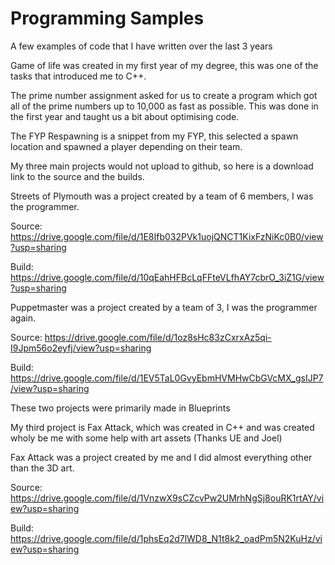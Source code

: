 # Programming Samples
A few examples of code that I have written over the last 3 years


Game of life was created in my first year of my degree, this was one of the tasks that introduced me to C++.

The prime number assignment asked for us to create a program which got all of the prime numbers up to 10,000 as fast as possible. This was done in the first year and taught us a bit about optimising code. 

The FYP Respawning is a snippet from my FYP, this selected a spawn location and spawned a player depending on their team.


My three main projects would not upload to github, so here is a download link to the source and the builds.

Streets of Plymouth was a project created by a team of 6 members, I was the programmer.

Source: https://drive.google.com/file/d/1E8Ifb032PVk1uojQNCT1KixFzNiKc0B0/view?usp=sharing 

Build: https://drive.google.com/file/d/10qEahHFBcLqFFteVLfhAY7cbrO_3iZ1G/view?usp=sharing

Puppetmaster was a project created by a team of 3, I was the programmer again.

Source: https://drive.google.com/file/d/1oz8sHc83zCxrxAz5qi-I9Jpm56o2eyfj/view?usp=sharing 

Build: https://drive.google.com/file/d/1EV5TaL0GvyEbmHVMHwCbGVcMX_gsIJP7/view?usp=sharing

These two projects were primarily made in Blueprints

My third project is Fax Attack, which was created in C++ and was created wholy be me with some help with art assets (Thanks UE and Joel)

Fax Attack was a project created by me and I did almost everything other than the 3D art.

Source: https://drive.google.com/file/d/1VnzwX9sCZcvPw2UMrhNgSj8ouRK1rtAY/view?usp=sharing 

Build: https://drive.google.com/file/d/1phsEq2d7lWD8_N1t8k2_oadPm5N2KuHz/view?usp=sharing
